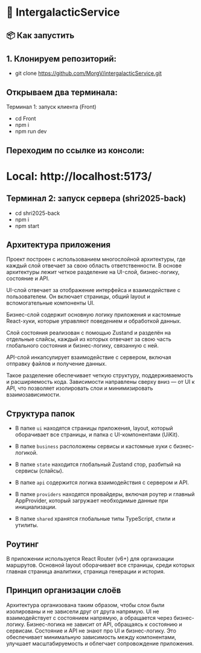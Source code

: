 # 🚀 IntergalacticService

## 📦 Как запустить

## 1. Клонируем репозиторий:

- git clone https://github.com/MorgV/intergalacticService.git

## Открываем два терминала:

Терминал 1: запуск клиента (Front)

- cd Front
- npm i
- npm run dev

## Переходим по ссылке из консоли:

# Local: http://localhost:5173/

## Терминал 2: запуск сервера (shri2025-back)

- cd shri2025-back
- npm i
- npm start

## Архитектура приложения

Проект построен с использованием многослойной архитектуры, где каждый слой отвечает за свою область ответственности. В основе архитектуры лежит четкое разделение на UI-слой, бизнес-логику, состояние и API.

UI-слой отвечает за отображение интерфейса и взаимодействие с пользователем. Он включает страницы, общий layout и вспомогательные компоненты UI.

Бизнес-слой содержит основную логику приложения и кастомные React-хуки, которые управляют поведением и обработкой данных.

Слой состояния реализован с помощью Zustand и разделён на отдельные слайсы, каждый из которых отвечает за свою часть глобального состояния и бизнес-логику, связанную с ней.

API-слой инкапсулирует взаимодействие с сервером, включая отправку файлов и получение данных.

Такое разделение обеспечивает четкую структуру, поддерживаемость и расширяемость кода. Зависимости направлены сверху вниз — от UI к API, что позволяет изолировать слои и минимизировать взаимозависимости.

## Структура папок

- В папке `ui` находятся страницы приложения, layout, который оборачивает все страницы, и папка с UI-компонентами (UiKit).

- В папке `business` расположены сервисы и кастомные хуки с бизнес-логикой.

- В папке `state` находится глобальный Zustand стор, разбитый на сервисы (слайсы).

- В папке `api` содержится логика взаимодействия с сервером и API.

- В папке `providers` находятся провайдеры, включая роутер и главный AppProvider, который загружает необходимые данные при инициализации.

- В папке `shared` хранятся глобальные типы TypeScript, стили и утилиты.

## Роутинг

В приложении используется React Router (v6+) для организации маршрутов. Основной layout оборачивает все страницы, среди которых главная страница аналитики, страница генерации и история.

## Принцип организации слоёв

Архитектура организована таким образом, чтобы слои были изолированы и не зависели друг от друга напрямую. UI не взаимодействует с состоянием напрямую, а обращается через бизнес-логику. Бизнес-логика не зависит от API, обращаясь к состоянию и сервисам. Состояние и API не знают про UI и бизнес-логику. Это обеспечивает минимальную зависимость между компонентами, улучшает масштабируемость и облегчает сопровождение приложения.

